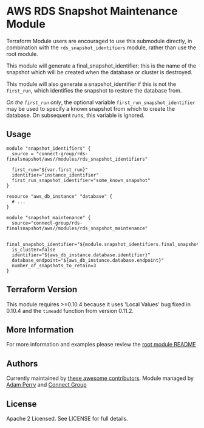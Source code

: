 AWS RDS Snapshot Maintenance Module
===================================
Terraform Module users are encouraged to use this submodule directly, in combination with the `rds_snapshot_identifiers`
module, rather than use the root module.

This module will generate a final_snapshot_identifier: this is the name of the snapshot which will be created when
the database or cluster is destroyed.

This module will also generate a snapshot_identifier if this is not the `first_run`, which identifies the snapshot to
restore the database from.

*On the `first_run` only*, the optional variable `first_run_snapshot_identifier` may be used to specify
a known snapshot from which to create the database.  On subsequent runs, this variable is ignored.

Usage
-----
```hcl
module "snapshot_identifiers" {
  source = "connect-group/rds-finalsnapshot/aws//modules/rds_snapshot_identifiers"

  first_run="${var.first_run}"
  identifier="instance_identifier"
  first_run_snapshot_identifier="some_known_snapshot"
}

resource "aws_db_instance" "database" {
  # ...
}

module "snapshot_maintenance" {
  source="connect-group/rds-finalsnapshot/aws//modules/rds_snapshot_maintenance"

  final_snapshot_identifier="${module.snapshot_identifiers.final_snapshot_identifier}"
  is_cluster=false
  identifier="${aws_db_instance.database.identifier}"
  database_endpoint="${aws_db_instance.database.endpoint}"
  number_of_snapshots_to_retain=3
}
```

Terraform Version
-----------------
This module requires >=0.10.4 because it uses 'Local Values' bug fixed in 0.10.4 and the `timeadd` function from 
version 0.11.2.

More Information
----------------
For more information and examples please review the [root module README](https://github.com/connect-group/terraform-aws-rds-finalsnapshot/tree/master/README.md) 

Authors
-------
Currently maintained by [these awesome contributors](https://github.com/connect-group/terraform-aws-rds-finalsnapshot/graphs/contributors).
Module managed by [Adam Perry](https://github.com/4dz) and [Connect Group](https://github.com/connect-group)

License
-------
Apache 2 Licensed. See LICENSE for full details.